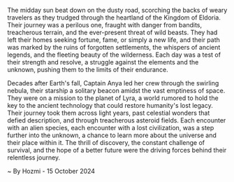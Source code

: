 
The midday sun beat down on the dusty road, scorching the backs of weary travelers as they trudged through the heartland of the Kingdom of Eldoria. Their journey was a perilous one, fraught with danger from bandits, treacherous terrain, and the ever-present threat of wild beasts. They had left their homes seeking fortune, fame, or simply a new life, and their path was marked by the ruins of forgotten settlements, the whispers of ancient legends, and the fleeting beauty of the wilderness. Each day was a test of their strength and resolve, a struggle against the elements and the unknown, pushing them to the limits of their endurance.

Decades after Earth's fall, Captain Anya led her crew through the swirling nebula, their starship a solitary beacon amidst the vast emptiness of space. They were on a mission to the planet of Lyra, a world rumored to hold the key to the ancient technology that could restore humanity's lost legacy. Their journey took them across light years, past celestial wonders that defied description, and through treacherous asteroid fields. Each encounter with an alien species, each encounter with a lost civilization, was a step further into the unknown, a chance to learn more about the universe and their place within it. The thrill of discovery, the constant challenge of survival, and the hope of a better future were the driving forces behind their relentless journey. 

~ By Hozmi - 15 October 2024
